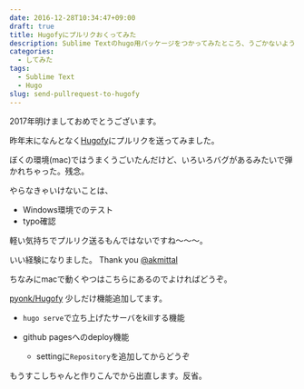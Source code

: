 ```yaml
---
date: 2016-12-28T10:34:47+09:00
draft: true
title: Hugofyにプルリクおくってみた
description: Sublime Textのhugo用パッケージをつかってみたところ、うごかないようだったのでプルリク送ってみた。
categories:
  - してみた
tags:
  - Sublime Text
  - Hugo
slug: send-pullrequest-to-hugofy
---
```

2017年明けましておめでとうございます。

昨年末になんとなく[Hugofy](https://github.com/akmittal/Hugofy)にプルリクを送ってみました。

ぼくの環境(mac)ではうまくうごいたんだけど、いろいろバグがあるみたいで弾かれちゃった。残念。

やらなきゃいけないことは、

* Windows環境でのテスト
* typo確認

軽い気持ちでプルリク送るもんではないですね〜〜〜。

いい経験になりました。
Thank you [@akmittal](https://github.com/akmittal)



ちなみにmacで動くやつはこちらにあるのでよければどうぞ。

[pyonk/Hugofy](https://github.com/pyonk/Hugofy)
少しだけ機能追加してます。

* `hugo serve`で立ち上げたサーバをkillする機能

* github pagesへのdeploy機能
    * settingに`Repository`を追加してからどうぞ


もうすこしちゃんと作りこんでから出直します。反省。
